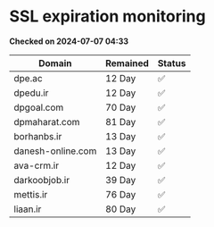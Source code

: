 # SSL expiration monitoring

**Checked on 2024-07-07 04:33**

| Domain | Remained | Status       |
|--------|----------|--------------|
| dpe.ac     | 12 Day   | ✅ |
| dpedu.ir     | 12 Day   | ✅ |
| dpgoal.com     | 70 Day   | ✅ |
| dpmaharat.com     | 81 Day   | ✅ |
| borhanbs.ir     | 13 Day   | ✅ |
| danesh-online.com     | 13 Day   | ✅ |
| ava-crm.ir     | 12 Day   | ✅ |
| darkoobjob.ir     | 39 Day   | ✅ |
| mettis.ir     | 76 Day   | ✅ |
| liaan.ir     | 80 Day   | ✅ |
